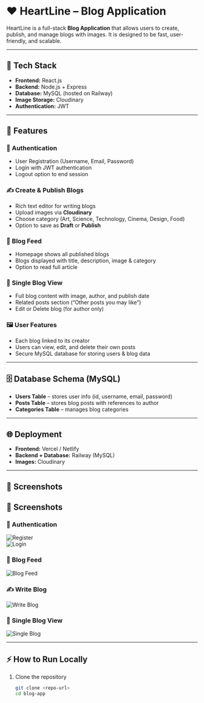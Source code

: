 # ❤️ HeartLine – Blog Application  

HeartLine is a full-stack **Blog Application** that allows users to create, publish, and manage blogs with images. It is designed to be fast, user-friendly, and scalable.  

---

## 🚀 Tech Stack  
- **Frontend:** React.js  
- **Backend:** Node.js + Express  
- **Database:** MySQL (hosted on Railway)  
- **Image Storage:** Cloudinary  
- **Authentication:** JWT  

---

## 🔑 Features  

### 👤 Authentication  
- User Registration (Username, Email, Password)  
- Login with JWT authentication  
- Logout option to end session  

### ✍️ Create & Publish Blogs  
- Rich text editor for writing blogs  
- Upload images via **Cloudinary**  
- Choose category (Art, Science, Technology, Cinema, Design, Food)  
- Option to save as **Draft** or **Publish**  

### 📰 Blog Feed  
- Homepage shows all published blogs  
- Blogs displayed with title, description, image & category  
- Option to read full article  

### 📄 Single Blog View  
- Full blog content with image, author, and publish date  
- Related posts section (“Other posts you may like”)  
- Edit or Delete blog (for author only)  

### 🖼️ User Features  
- Each blog linked to its creator  
- Users can view, edit, and delete their own posts  
- Secure MySQL database for storing users & blog data  

---

## 🗄️ Database Schema (MySQL)  
- **Users Table** – stores user info (id, username, email, password)  
- **Posts Table** – stores blog posts with references to author  
- **Categories Table** – manages blog categories  

---

## 🌐 Deployment  
- **Frontend:** Vercel / Netlify  
- **Backend + Database:** Railway (MySQL)  
- **Images:** Cloudinary  

---

## 📸 Screenshots  
## 📸 Screenshots  

### 🔑 Authentication  
![Register](screenshots/Register.png)  
![Login](screenshots/login.png)  

### 📰 Blog Feed  
![Blog Feed](screenshots/blog-feed.png)  

### ✍️ Write Blog  
![Write Blog](screenshots/write-blog.png)  

### 📄 Single Blog View  
![Single Blog](screenshots/single-blog.png)  




---

## ⚡ How to Run Locally  

1. Clone the repository  
   ```bash
   git clone <repo-url>
   cd blog-app
